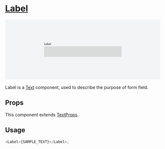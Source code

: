 # [Label](https://www.notion.so/MetaMask-Design-System-Guides-Design-f86ecc914d6b4eb6873a122b83c12940?p=d6aa56ac40044195a5078d37d3118223&pm=c)

![Label](./Label.png)

Label is a [Text](../../Texts/Text/Text.tsx) component, used to describe the purpose of form field.

## Props

This component extends [TextProps](../../Texts/Text/Text.types.ts).

## Usage

```javascript
<Label>{SAMPLE_TEXT}</Label>;
```
